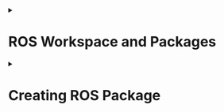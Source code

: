 <!-- http://wiki.ros.org/ROS/Tutorials/NavigatingTheFilesystem<br>
http://wiki.ros.org/ROS/Tutorials/CreatingPackage<br>
http://wiki.ros.org/ROS/Tutorials/BuildingPackages<br> -->

<details>
  <summary><h1>ROS Workspace and Packages</h1></summary>
 ​	A workspace is a set of directories (or folders) where you store related pieces of ROS code. The official name for workspaces in ROS is catkin workspaces.

​	Consider a simple drone project like the ones you have done in AeroNav Event. In that event we have provided you a basic PID controller and you have written program to follow a path and count the number of boxes along the way. So, basically there were 3 parts 
  1. Drone Controller
  2. Following the path
  3. Count boxes using camera 

​	All the 3 parts were programmed in a controller.py file which made the code a huge mess. In ROS we can use separate code files of a single part (Ex: drone controller) kept in separate folders called **packages**. Example: there is a famous open source package called PX4 which is used to control drone in ROS. So handling code files in ROS is simple and easier.

  <h3>File Structure of Workspace</h3>
  
   ```bash
    .
└── ros_ws
    └── src
        ├── Package1
        ├── Package2
        └── Package3
  ```
  
  <h3>Creating a Workspace</h3>
  
   ```bash
   mkdir -p ~/catkin_ws/src
   cd ~/catkin_ws/
  ```

</details>

<details>
  <summary><h1>Creating ROS Package</h1></summary>
  
  ```bash
   catkin_create_pkg path_follower rospy roscpp 
  ```
  
  The above command is used to create package in ROS
  The command contains 3 parts 
  1. catkin_create_pkg : which indicates your creating package
  2. path_follower : package name (The folder name in which you keep your code files)
  3. rospy roscpp : These are dependecies for the package 
  
  For example if you need to create a package for path following you need a controller. You can use the open source PX4 controller. Hence in the code which u write u need to use the PX4 functions to control drone So, PX4 should be depedency for your package. 
  
  roscpp is the package which you need to keep as dependency when your coding in C++
  
  rospy is the package which you need to keep as dependency when your coding in python
  
   To list dependencies we use below command
  ```bash
    rospack depends1 path_follower 
  ```
  Here depends1 represents the 1st order dependencies of package like rospy roscpp for the above package. Dependency packages of 1st order packages are called indirect depedencies 
  
  <h3>Buildng the Package</h3>
  
  As you know in ROS we can use multiple code files to integrate all code files, to use functionalities of all code files we need to build the package.
  For building the package we use CMake and Catkin Build.
  In home directory type below commands to build all packages in the worksapce at once
  
  ```bash
   source /opt/ros/noetic/setup.bash
   cd catkin_ws
   catkin_make
  ```
  After building the package ,the structure of package will be
  
  ```bash
  .
├── CMakeLists.txt
├── package.xml
└── src
    └── code.py

  ```
  You can see the new files CMakeLists.txt and package.xml which are generated while building the package 
  
  In CMakeLists.txt
  
  ```cmake
    find_package(catkin REQUIRED COMPONENTS
    roscpp
    rospy
    )
  ```
  The code snippit has the dependency packages which was specified during creating package. There are some lines which specify depedency packages in package.xml too.
  
  ```xml
    <build_depend>roscpp</build_depend>
    <build_depend>rospy</build_depend>
    <build_export_depend>roscpp</build_export_depend>
    <build_export_depend>rospy</build_export_depend>
    <exec_depend>roscpp</exec_depend>
    <exec_depend>rospy</exec_depend>
  ``
  You should change the above two code snippets to add or delete dependency accordingly.
  
  [Further Reading 1](http://wiki.ros.org/ROS/Tutorials/CreatingPackage)
  
  [Further Reading 2](http://wiki.ros.org/ROS/Tutorials/BuildingPackages)
  
  
</details>
